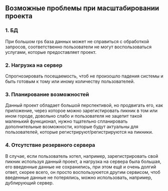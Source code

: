 ## Возможные проблемы при масштабировании проекта
 
### 1. БД
При большом rps база данных может не справиться с обработкой запросов, соответственно 
пользователи не могут воспользоваться услугами, которые предоставляет проект.
  
### 2. Нагрузка на сервер
Спрогнозировать посещаемость, чтоб не произошло падения системы и быть готовым к тому или иному
количеству пользователей.

### 3. Планирование возможностей
Данный проект обладает большой перспективой, но продвигать его, как приложение, через которое можно зарегистировать
пикник в том или ином городе, довольно слабо и пользователя не зацепит такой маленький функционал, нужно тщательно 
спланировать дополнительные возможности, которые будут актуальны для пользователей, которые регистрируют/регистрируются
на пикники.

### 4. Отсутствие резервного сервера
В случае, если пользователь хотел, например, зарегистрировать свой пикник используя данный проект, а нагрузка на сервера
была большая, его введенные данные не сохранились, при этом ещё и очень долгий ответ, скорее всего, он просто воспользуюется 
другим сервисом, чтоб введенные данные не потерялись, можно использовать, например, дублирующий сервер.
 

